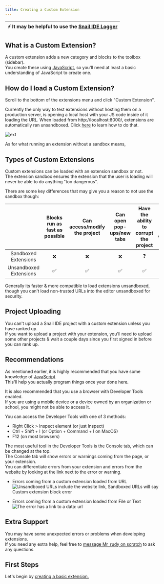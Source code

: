 ```yaml
---
title: Creating a Custom Extension
---
```

| :zap:        It may be helpful to use the [Snail IDE Logger](/development/logger/)   |
|-----------------------------------------|
## What is a Custom Extension?
A custom extension adds a new category and blocks to the toolbox (sidebar).  
You create these using [JavaScript](https://en.wikipedia.org/wiki/JavaScript), so you'll need at least a basic understanding of JavaScript to create one.

## How do I load a Custom Extension?
Scroll to the bottom of the extensions menu and click "Custom Extension".

Currently the only way to test extensions without hosting them on a production server, is opening a local host with your JS code inside of it loading the URL. When loaded from http://localhost:8000/, extensions are automatically ran unsandboxed. Click [here](./opening-server) to learn how to do that.
  
![ext](https://github.com/Snail-IDE/Snail-IDE-Docs/assets/130254323/dc4b0e01-8d4f-44c5-adc8-37ac789287ce)

As for what running an extension without a sandbox means,

## Types of Custom Extensions
Custom extensions can be loaded with an extension sandbox or not.  
The extension sandbox ensures the extension that the user is loading will never be able to do anything "too dangerous".

There are some key differences that may give you a reason to not use the sandbox though:

| |Blocks run as fast as possible|Can access/modify the project|Can open pop-ups/new tabs|Have the ability to corrupt the project|Can access all custom extension features
|:-:|:-:|:-:|:-:|:-:|:-:|
|Sandboxed Extensions|❌|❌|❌|❓|❌|
|Unsandboxed Extensions|✅|✅|✅|✅|✅|

Generally its faster & more compatible to load extensions unsandboxed, though you can't load non-trusted URLs into the editor unsandboxed for security.

## Project Uploading
You can't upload a Snail IDE project with a custom extension unless you have ranked up.  
If you want to upload a project with your extension, you'll need to upload some other projects & wait a couple days since you first signed in before you can rank up.

## Recommendations
As mentioned earlier, it is highly recommended that you have some knowledge of [JavaScript](https://en.wikipedia.org/wiki/JavaScript).  
This'll help you actually program things once your done here.

It is also recommended that you use a browser with Developer Tools enabled.  
If you are using a mobile device or a device owned by an organization or school, you might not be able to access it.

You can access the Developer Tools with one of 3 methods:
- Right Click > Inspect element (or just Inspect)
- Ctrl + Shift + I (or Option + Command + I on MacOS)
- F12 (on most browsers)

The most useful tool in the Developer Tools is the Console tab, which can be changed at the top.  
The Console tab will show errors or warnings coming from the page, or your extension.  
You can differentiate errors from your extension and errors from the website by looking at the link next to the error or warning.

- Errors coming from a custom extension loaded from URL
<img src="/img/docimages/error-console-url.png" alt="Unsandboxed URLs include the website link, Sandboxed URLs will say Custom extension block error"></img>

- Errors coming from a custom extension loaded from File or Text
<img src="/img/docimages/error-console-local.png" alt="The error has a link to a data: url"></img>

## Extra Support
You may have some unexpected errors or problems when developing extensions.  
If you need any extra help, feel free to [message Mr_rudy on scratch](https://scratch.mit.edu/users/Mr_rudy) to ask any questions.

## First Steps
Let's begin by [creating a basic extension.](/development/extensions/starting-out)

